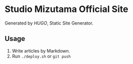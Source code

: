 # Studio Mizutama Official Site
Generated by *HUGO*, Static Site Generator.
## Usage
1. Write articles by Markdown.
2. Run `./deploy.sh` or `git push`